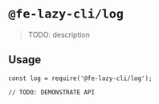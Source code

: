# `@fe-lazy-cli/log`

> TODO: description

## Usage

```
const log = require('@fe-lazy-cli/log');

// TODO: DEMONSTRATE API
```
